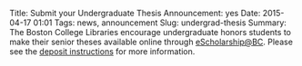 Title: Submit your Undergraduate Thesis
Announcement: yes
Date: 2015-04-17 01:01 
Tags: news, announcement 
Slug: undergrad-thesis 
Summary: The Boston College Libraries encourage undergraduate honors students to make their senior theses available online through [eScholarship@BC](http://escholarship.bc.edu/). Please see the [deposit instructions](http://dlib.bc.edu/deposit) for more information.